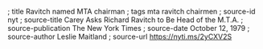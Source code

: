 ; title Ravitch named MTA chairman
; tags mta ravitch chairmen
; source-id nyt
; source-title Carey Asks Richard Ravitch to Be Head of the M.T.A.
; source-publication The New York Times
; source-date October 12, 1979
; source-author Leslie Maitland
; source-url https://nyti.ms/2yCXV2S
